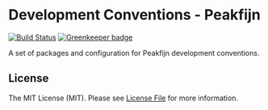 # Development Conventions - Peakfijn

[![Build Status](https://travis-ci.com/Peakfijn/Conventions.svg?branch=master)](https://travis-ci.com/Peakfijn/Conventions)
[![Greenkeeper badge](https://badges.greenkeeper.io/Peakfijn/Conventions.svg)](https://greenkeeper.io/)

A set of packages and configuration for Peakfijn development conventions.

## License

The MIT License (MIT). Please see [License File](LICENSE.md) for more information.
